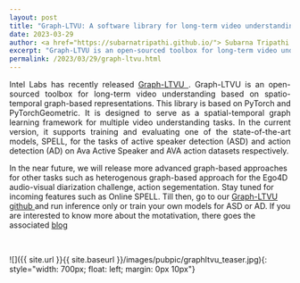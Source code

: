 ```yaml
---
layout: post
title: "Graph-LTVU: A software library for long-term video understanding based on spatio-temporal graphs"
date: 2023-03-29
author: <a href="https://subarnatripathi.github.io/"> Subarna Tripathi </a>
excerpt: "Graph-LTVU is an open-sourced toolbox for long-term video understanding based on spatio-temporal graph-based representations."  
permalink: /2023/03/29/graph-ltvu.html
---
```



<p style='text-align: justify;'>
Intel Labs has recently released <a href="https://github.com/IntelLabs/Graph-LTVU"> Graph-LTVU </a>. Graph-LTVU is an open-sourced toolbox for long-term video understanding based on spatio-temporal graph-based representations. This library is based on PyTorch and PyTorchGeometric. It is designed to serve as a spatial-temporal graph learning framework for multiple video understanding tasks. In the current version, it supports training and evaluating one of the state-of-the-art models, SPELL, for the tasks of active speaker detection (ASD) and action detection (AD) on Ava Active Speaker and AVA action datasets respectively. 

In the near future, we will release more advanced graph-based approaches for other tasks such as heterogenous graph-based approach for the Ego4D audio-visual diarization challenge, action segementation. Stay tuned for incoming features such as Online SPELL. Till then, go to our <a href="https://github.com/IntelLabs/Graph-LTVU"> Graph-LTVU github </a> and run inference only or train your own models for ASD or AD. If you are interested to know more about the motativation, there goes the associated <a href="https://community.intel.com/t5/Blogs/Tech-Innovation/Artificial-Intelligence-AI/Spatio-Temporal-Graphs-for-Long-Term-Video-Understanding/post/1425258#.Y1oG7jhUOBs.linkedin"> blog </a>


<br>

![]({{ site.url }}{{ site.baseurl }}/images/pubpic/graphltvu_teaser.jpg){: style="width: 700px; float: left; margin: 0px 10px"} 



</p>






